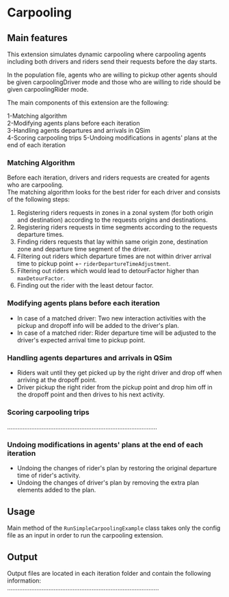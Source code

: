 # Carpooling

## Main features

This extension simulates dynamic carpooling where carpooling agents including both drivers and riders send their requests before the day starts.   

In the population file, agents who are willing to pickup other agents should be given
carpoolingDriver mode and those who are willing to ride should be given carpoolingRider mode.

The main components of this extension are the following:  

1-Matching algorithm  
2-Modifying agents plans before each iteration  
3-Handling agents departures and arrivals in QSim  
4-Scoring carpooling trips
5-Undoing modifications in agents' plans at the end of each iteration

### Matching Algorithm  
Before each iteration, drivers and riders requests are created for agents who are carpooling.  
The matching algorithm looks for the best rider for each driver and consists of the following steps:  

1. Registering riders requests in zones in a zonal system (for both origin and destination) according to the requests origins and destinations.  
2. Registering riders requests in time segments according to the requests departure times.  
3. Finding riders requests that lay within same origin zone, destination zone and departure time segment of the driver.    
4. Filtering out riders which departure times are not within driver arrival time to pickup point +- `riderDepartureTimeAdjustment`.  
5. Filtering out riders which would lead to detourFactor higher than `maxDetourFactor`.
6. Finding out the rider with the least detour factor.

### Modifying agents plans before each iteration
- In case of a matched driver: Two new interaction activities with the pickup and dropoff info will be added to the driver's plan.  
- In case of a matched rider: Rider departure time will be adjusted to the driver's expected arrival time to pickup point.

### Handling agents departures and arrivals in QSim
- Riders wait until they get picked up by the right driver and drop off when arriving at the dropoff point.  
- Driver pickup the right rider from the pickup point and drop him off in the dropoff point and then drives to his next activity.

### Scoring carpooling trips
.......................................................................................

### Undoing modifications in agents' plans  at the end of each iteration
- Undoing the changes of rider's plan by restoring the original departure time of rider's activity.
- Undoing the changes of driver's plan by removing the extra plan elements added to the plan.

## Usage

Main method of the `RunSimpleCarpoolingExample` class takes only the config file as an input in order to run the carpooling extension.

## Output

Output files are located in each iteration folder and contain the following information:  
........................................................................................



